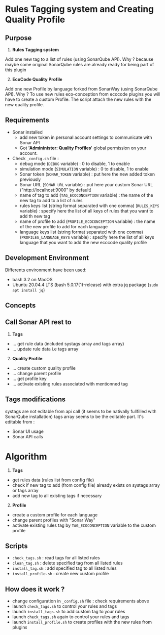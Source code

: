 Rules Tagging system and Creating Quality Profile
=================================================

Purpose
-------
1. **Rules Tagging system**

Add one new tag to a list of rules (using SonarQube API).
Why ? because maybe some original SonarQube rules are already ready for being part of this plugin

2. **EcoCode Quality Profile**

Add one new Profile by language forked from SonarWay (using SonarQube API).
Why ? To use new rules eco-conception from ecocode plugins you will have to create a custom Profile.
The script attach the new rules with the new quality profile.

Requirements
------------

- Sonar installed
  - add new token in personal account settings to communicate with Sonar API
  - Got **'Admininister: Quality Profiles'** global permission on your account.
- Check `_config.sh` file :
  - debug mode (`DEBUG` variable) : 0 to disable, 1 to enable
  - simulation mode (`SIMULATION` variable) : 0 to disable, 1 to enable
  - Sonar token (`SONAR_TOKEN` variable) : put here the new added token previously
  - Sonar URL (`SONAR_URL` variable) : put here your custom Sonar URL ("http://localhost:9000" by default)
  - name of tag to add (`TAG_ECOCONCEPTION` variable) : the name of the new tag to add to a list of rules
  - rules keys list (string format separated with one comma) (`RULES_KEYS` variable) : specify here the list of all keys of rules that you want to add th new tag
  - name of profile to add (`PROFILE_ECOCONCEPTION` variable) : the name of the new profile to add for each language
  - language keys list (string format separated with one comma) (`PROFILES_LANGUAGE_KEYS` variable) : specify here the list of all keys language that you want to add the new ecocode quality profile

Development Environment
-----------------------
Differents environment have been used:
- bash 3.2 on MacOS
- Ubuntu 20.04.4 LTS (bash 5.0.17(1)-release) with extra jq package (`sudo apt install jq`)

Concepts
--------

Call Sonar API rest to
----------------------
1. **Tags**
- ... get rule data (included systags array and tags array)
- ... update rule data i.e tags array

2. **Quality Profile**
- ... create custom quality profile
- ... change parent profile
- ... get profile key
- ... activate existing rules associated with mentionned tag

Tags modifications
------------------

systags are not editable from api call (it seems to be nativally fullfilled with SonarQube installation)
tags array seems to be the editable part. It's editable from :

- Sonar UI usage
- Sonar API calls

Algorithm
=========

1. **Tags**

- get rules data (rules list from config file)
- check if new tag to add (from config file) already exists on systags array or tags array
- add new tag to all existing tags if necessary

2. **Profile**

- create a custom profile for each language
- change parent profiles with "Sonar Way"
- activate existing rules tag by `TAG_ECOCONCEPTION` variable to the custom profile

Scripts
-------

- `check_tags.sh` : read tags for all listed rules
- `clean_tag.sh` : delete specified tag from all listed rules
- `install_tag.sh` : add specified tag to all listed rules
- `install_profile.sh` : create new custom profile

How does it work ?
------------------

- change configuration in `_config.sh` file : check requirements above
- launch `check_tags.sh` to control your rules and tags
- launch `install_tags.sh` to add custom tag to your rules
- launch `check_tags.sh` again to control your rules and tags
- launch `install_profile.sh` to create profiles with the new rules from plugins
